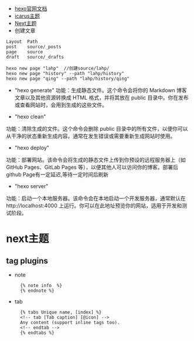 + [hexo官网文档](https://hexo.io/zh-cn/docs/commands)
+ [icarus主题](https://ppoffice.github.io/hexo-theme-icarus/uncategorized/getting-started-with-icarus/)
+ [Next主题](https://theme-next.js.org/docs/theme-settings/)
+ 创建文章
```
Layout	Path
post	source/_posts
page	source
draft	source/_drafts

hexo new page "lahp"  //创建source/lahp/
hexo new page "history" --path "lahp/history"  
hexo new page "qing" --path "lahp/history/qing"
```
+ "hexo generate"
功能：生成静态文件。这个命令会将你的 Markdown 博客文章以及其他资源转换成 HTML 格式，并将其放在 public 目录中。你在发布或查看网站时，会用到生成的这些文件。

+  "hexo clean"

功能：清除生成的文件。这个命令会删除 public 目录中的所有文件，以便你可以从干净的状态重新生成内容。通常在发生错误或需要重新生成网站时使用。

+  "hexo deploy"

功能：部署网站。该命令会将生成的静态文件上传到你预设的远程服务器上（如 GitHub Pages、GitLab Pages 等），以便其他人可以访问你的博客。部署后github Page有一定延迟,等待一定时间后刷新

+  "hexo server"

功能：启动一个本地服务器。该命令会在本地启动一个开发服务器，通常默认在 http://localhost:4000 上运行。你可以在此地址预览你的网站，适用于开发和测试阶段。
# next主题
## tag plugins
+ note
  ```
    {% note info  %}
    {% endnote %}
  ```
+ tab
  ```
    {% tabs Unique name, [index] %}
    <!-- tab [Tab caption] [@icon] -->
    Any content (support inline tags too).
    <!-- endtab -->
    {% endtabs %}
  ```